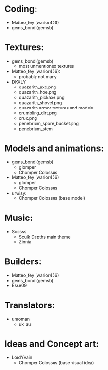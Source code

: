 # Coding: 
- Matteo_fey (warior456)
- gems_bond (gemsb)
# Textures:
- gems_bond (gemsb):
  - most unmentioned textures
- Matteo_fey (warior456):
  - probably not many
- DKXLY
  - quazarith_axe.png
  - quazarith_hoe.png
  - quazarith_pickaxe.png
  - quazarith_shovel.png
  - quazarith armor textures and models
  - crumbling_dirt.png
  - crux.png
  - penebrium_spore_bucket.png
  - penebrium_stem
# Models and animations:
- gems_bond (gemsb):
  - glomper
  - Chomper Colossus
- Matteo_fey (warior456)
  - glomper
  - Chomper Colossus
- urwisy:
  - Chomper Colossus (base model)
# Music:
- Soosss
  - Sculk Depths main theme
  - Zinnia
# Builders:
- Matteo_fey (warior456)
- gems_bond (gemsb)
- Esse09
# Translators:
- unroman
  - uk_au
# Ideas and Concept art:
  - LordYvain
    - Chomper Colossus (base visual idea)

